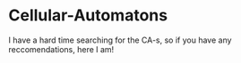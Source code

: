 # Cellular-Automatons

I have a hard time searching for the CA-s, so if you have any reccomendations, here I am!
